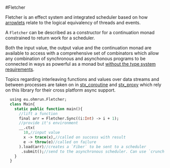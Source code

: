 #Fletcher

Fletcher is an effect system and integrated scheduler based on how [arrowlets](https://www.cs.umd.edu/~mwh/papers/jsarrows.pdf) relate to the logical equivalency of threads and events.

A `Fletcher` can be described as a constructor for a continuation monad constrained to return work for a scheduler.

Both the input value, the output value and the continuation monad are available to access with a comprehensive set of combinators which allow any combination of synchronous and asynchonous programs to
be connected in ways as powerful as a monad but [without the type system requirements](http://www.cse.chalmers.se/~rjmh/Papers/arrows.pdf).

Topics regarding interleaving functions and values over data streams and between processes are taken on in [stx_coroutine](https://github.com/ohmrun/stx_coroutine) and [stx_proxy](https://github.com/ohmrun/stx_proxy) which rely on this library for their cross platform async support.

```haxe
  using eu.ohmrun.Fletcher;
  class Main{
    static public function main(){
      //lift a function 
      final arr = Fletcher.Sync((i:Int) -> i + 1);
      //provide it's environment
      __.ctx(
        10,//input value
        x -> trace(x),//called on success with result
        e -> throw(e)//called on failure
      ).load(arr)//creates a `Fiber` to be sent to a scheduler
       .submit();//send to the asynchronous scheduler. Can use `crunch` to try and yield a value synchronously
    }
  }
```